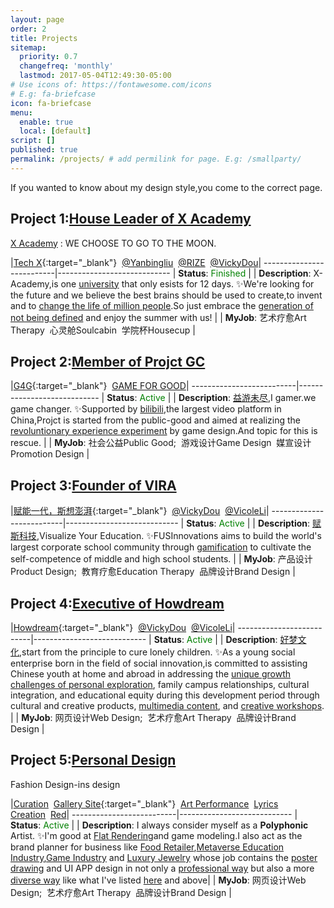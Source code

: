 ```yaml
---
layout: page
order: 2
title: Projects
sitemap:
  priority: 0.7
  changefreq: 'monthly'
  lastmod: 2017-05-04T12:49:30-05:00
# Use icons of: https://fontawesome.com/icons
# E.g: fa-briefcase
icon: fa-briefcase
menu:
  enable: true
  local: [default]
script: []
published: true
permalink: /projects/ # add permilink for page. E.g: /smallparty/
---
```

 
If you wanted to know about my design style,you come to the correct page. 


## Project 1:[House Leader of X Academy](https://mp.weixin.qq.com/s/gcdqIDT429L79fLW5ztZuQ)

[X Academy](https://xacademy.cc/) : WE CHOOSE TO GO TO THE MOON.


|[Tech X](https://mp.weixin.qq.com/s/gcdqIDT429L79fLW5ztZuQ){:target="_blank"}&nbsp;&nbsp;[@Yanbingliu](https://yanbing.one/)&nbsp;&nbsp;[@RIZE](https://rize.io/?code=97BC05)&nbsp;&nbsp;[@VickyDou](https://bento.me/viicky)|
--------------------------|----------------------------
| **Status**: <label style="color:green;">Finished</label> |
| **Description**: X-Academy,is one [university](https://www.instagram.com/techx.academy/) that only esists for 12 days.
✨We're looking for the future and we believe the best brains should be used to create,to invent and to [change the life of million people](https://mp.weixin.qq.com/s/NtIEV4IytUWuNMNzLr0O3A).So just embrace the [generation of not being defined](https://caijing.chinadaily.com.cn/a/202107/16/WS60f1170fa3101e7ce975a0ce.html) and enjoy the summer with us! |
| **MyJob**: 艺术疗愈Art Therapy&nbsp;&nbsp;心灵舱Soulcabin&nbsp;&nbsp;学院杯Housecup |


## Project 2:[Member of Projct GC](https://project-gc.itch.io/)

|[G4G](https://news.sina.com.cn/sx/2022-09-05/detail-imqmmtha6031106.shtml){:target="_blank"}&nbsp;&nbsp;[GAME FOR GOOD](http://gamesforgood.org/)|
--------------------------|----------------------------
| **Status**: <label style="color:green;">Active</label> |
| **Description**: [益游未尽](https://mp.weixin.qq.com/s/zMbH8NP0whVfJPht2Qh6MQ),I gamer.we game changer.
✨Supported by [bilibili](https://www.bilibili.com/read/cv17433685/),the largest video platform in China,Projct is started from the public-good and aimed at realizing the [revoluntionary experience experiment](https://mp.weixin.qq.com/s/OpJnJoFA8R491jyrM4g-Jg) by game design.And topic for this is rescue.  |
| **MyJob**: 社会公益Public Good;&nbsp;&nbsp;游戏设计Game Design&nbsp;&nbsp;媒宣设计Promotion Design |


## Project 3:[Founder of VIRA](https://www.linkedin.com/company/viraedtech/)

|[赋能一代，斯想澎湃](https://www.linkedin.com/company/viraedtech/){:target="_blank"}&nbsp;&nbsp;[@VickyDou](https://bento.me/viicky)&nbsp;&nbsp;[@VicoleLi](https://www.linkedin.com/in/vicole-li/)|
--------------------------|----------------------------
| **Status**: <label style="color:green;">Active</label> |
| **Description**: [赋斯科技](https://s2.loli.net/2023/09/11/XpHC8l7TSIAZOdP.jpg),Visualize Your Education.
✨FUSInnovations aims to build the world's largest corporate school community through [gamification](https://mp.weixin.qq.com/s/d4dR144ZYw2ptpq4fDCw4g) to cultivate the self-competence of middle and high school students.  |
| **MyJob**: 产品设计Product Design;&nbsp;&nbsp;教育疗愈Education Therapy&nbsp;&nbsp;品牌设计Brand Design |

## Project 4:[Executive of Howdream](https://howdream.mystrikingly.com/)

|[Howdream](https://howdream.mystrikingly.com/){:target="_blank"}&nbsp;&nbsp;[@VickyDou](https://bento.me/viicky)&nbsp;&nbsp;[@VicoleLi](https://www.linkedin.com/in/vicole-li/)|
--------------------------|----------------------------
| **Status**: <label style="color:green;">Active</label> |
| **Description**: [好梦文化](https://mp.weixin.qq.com/s/8Kl8sQTyXUx4juXD_gC5wA),start from the principle to cure lonely children.
✨As a young social enterprise born in the field of social innovation,is committed to assisting Chinese youth at home and abroad in addressing the [unique growth challenges of personal exploration](https://mp.weixin.qq.com/s/63OZmDvmfuA2f2X4C10J_g), family campus relationships, cultural integration, and educational equity during this development period through cultural and creative products, [multimedia content](https://mp.weixin.qq.com/s/EGlJCw3Av60HUZvUvwJ3pQ), and [creative workshops](https://www.linkedin.com/company/howdream/about/).  |
| **MyJob**: 网页设计Web Design;&nbsp;&nbsp;艺术疗愈Art Therapy&nbsp;&nbsp;品牌设计Brand Design |


## Project 5:[Personal Design](https://howdream.mystrikingly.com/)

Fashion Design-ins design

|[Curation](/assets/pdf/Baolong-Art-Curation-Proposal.pdf)&nbsp;&nbsp;[Gallery Site](https://vicky-gallery-site.vercel.app/){:target="_blank"}&nbsp;&nbsp;[Art Performance](https://mp.weixin.qq.com/s/p5acpw87MACbCkYoiQGjTA)&nbsp;&nbsp;[Lyrics Creation](https://mp.weixin.qq.com/s/xJmMu3mzFot6VE9V4Wd_tA)&nbsp;&nbsp;[Red](https://www.xiaohongshu.com/user/profile/645f6a84000000001400d424?xhsshare=WeixinSession&appuid=649c23910000000010037311&apptime=1694766467)|
--------------------------|----------------------------
| **Status**: <label style="color:green;">Active</label> |
| **Description**: I always consider myself as a **Polyphonic** Artist.
✨I'm good at [Flat Rendering](/assets/pdf/Traditional-Umbrella-3D-Rendering.pdf)and game modeling.I also act as the brand planner for business like [Food Retailer](/assets/pdf/Snack-Snowflake%20Crisp-Business-Plan.pdf),[Metaverse Education Industry](/assets/pdf/ImpactReport.pdf),[Game Industry](/assets/pdf/Runforfun.pdf) and [Luxury Jewelry](/assets/pdf/luxury-proposal.pdf) whose job contains the [poster drawing](/assets/images/content/Snack-poster.png) and UI APP design in not only a [professional way](/assets/images/content/Simple-Wealth-UI-Face.pdf) but also a more [diverse way](/assets/images/content/Healthcare.fig) like what I've listed [here](/assets/pdf/iDreamer-EdTech.pdf) and above|
| **MyJob**: 网页设计Web Design;&nbsp;&nbsp;艺术疗愈Art Therapy&nbsp;&nbsp;品牌设计Brand Design |